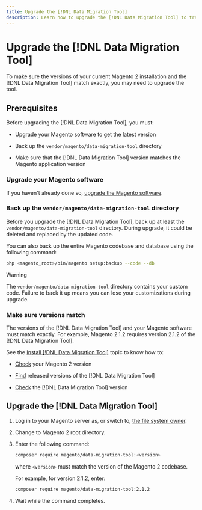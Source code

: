 ```yaml
---
title: Upgrade the [!DNL Data Migration Tool]
description: Learn how to upgrade the [!DNL Data Migration Tool] to transfer data between Magento 1 and Magento 2.
---
```


# Upgrade the [!DNL Data Migration Tool]

To make sure the versions of your current Magento 2 installation and the [!DNL Data Migration Tool] match exactly, you may need to upgrade the tool.

## Prerequisites

Before upgrading the [!DNL Data Migration Tool], you must:

*  Upgrade your Magento software to get the latest version

*  Back up the `vendor/magento/data-migration-tool` directory

*  Make sure that the [!DNL Data Migration Tool] version matches the Magento application version

### Upgrade your Magento software

If you haven't already done so, [upgrade the Magento software](https://experienceleague.adobe.com/docs/commerce-operations/upgrade-guide/overview.html).

### Back up the `vendor/magento/data-migration-tool` directory

Before you upgrade the [!DNL Data Migration Tool], back up at least the `vendor/magento/data-migration-tool` directory. During upgrade, it could be deleted and replaced by the updated code.

You can also back up the entire Magento codebase and database using the following command:

```bash
php <magento_root>/bin/magento setup:backup --code --db
```

>[!WARNING]
>
>The `vendor/magento/data-migration-tool` directory contains your custom code. Failure to back it up means you can lose your customizations during upgrade.


### Make sure versions match

The versions of the [!DNL Data Migration Tool] and your Magento software must match exactly. For example, Magento 2.1.2 requires version 2.1.2 of the [!DNL Data Migration Tool].

See the [Install [!DNL Data Migration Tool]](install.md) topic to know how to:

*  [Check](install.md#check-your-version) your Magento 2 version

*  [Find](install.md#find-released-versions-of-data-migration-tool) released versions of the [!DNL Data Migration Tool]

*  [Check](install.md#check-version-of-installed-data-migration-tool) the [!DNL Data Migration Tool] version

## Upgrade the [!DNL Data Migration Tool]

1. Log in to your Magento server as, or switch to, [the file system owner](https://devdocs.magento.com/guides/v2.4/install-gde/prereq/file-sys-perms-over.html).
1. Change to Magento 2 root directory.
1. Enter the following command:

   ```bash
   composer require magento/data-migration-tool:<version>
   ```

   where `<version>` must match the version of the Magento 2 codebase.

   For example, for version 2.1.2, enter:

   ```bash
   composer require magento/data-migration-tool:2.1.2
   ```

1. Wait while the command completes.

